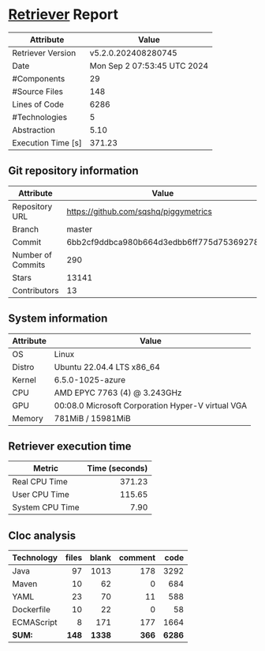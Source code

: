 # [Retriever](https://github.com/PalladioSimulator/Palladio-ReverseEngineering-Retriever) Report
| Attribute          | Value |
| ------------------ | ----- |
| Retriever Version  | v5.2.0.202408280745 |
| Date               | Mon Sep  2 07:53:45 UTC 2024 |
| #Components        | 29 |
| #Source Files      | 148 |
| Lines of Code      | 6286 |
| #Technologies      | 5 |
| Abstraction        | 5.10 |
| Execution Time [s] | 371.23 |

## Git repository information
|      Attribute    | Value |
| ----------------- | ----- |
| Repository URL    | https://github.com/sqshq/piggymetrics |
| Branch            | master |
| Commit            | 6bb2cf9ddbca980b664d3edbb6ff775d75369278 |
| Number of Commits | 290 |
| Stars             | 13141 |
| Contributors      | 13 |


## System information
| Attribute | Value |
| --------- | ----- |
| OS | Linux  |
| Distro | Ubuntu 22.04.4 LTS x86_64  |
| Kernel | 6.5.0-1025-azure  |
| CPU | AMD EPYC 7763 (4) @ 3.243GHz  |
| GPU | 00:08.0 Microsoft Corporation Hyper-V virtual VGA  |
| Memory | 781MiB / 15981MiB  |

## Retriever execution time
| Metric | Time (seconds) |
| --- | ---: |
| Real CPU Time | 371.23 |
| User CPU Time | 115.65 |
| System CPU Time | 7.90 |
<!--
Explainations:
- __Real CPU Time__: actual time the command has run (can be less than total time spent in user and system mode for multi-threaded processes)
- __User CPU Time__: time the command has spent running in user mode
- __System CPU Time__: time the command has spent running in system or kernel mode
-->

## Cloc analysis

<!-- github.com/AlDanial/cloc v 1.90  T=0.50 s (318.9 files/s, 43954.6 lines/s) -->

|Technology|files|blank|comment|code|
|:-------|-------:|-------:|-------:|-------:|
|Java|97|1013|178|3292|
|Maven|10|62|0|684|
|YAML|23|70|11|588|
|Dockerfile|10|22|0|58|
|ECMAScript|8|171|177|1664|
|**SUM:**|**148**|**1338**|**366**|**6286**|
